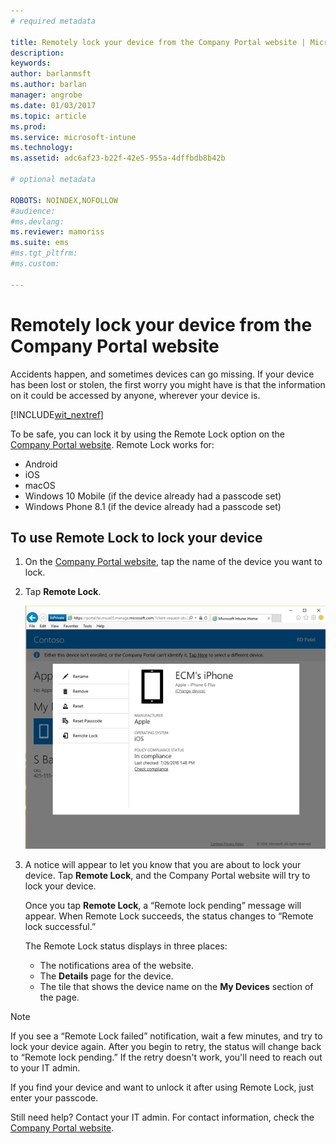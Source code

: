 ```yaml
---
# required metadata

title: Remotely lock your device from the Company Portal website | Microsoft Docs
description:
keywords:
author: barlanmsft
ms.author: barlan
manager: angrobe
ms.date: 01/03/2017
ms.topic: article
ms.prod:
ms.service: microsoft-intune
ms.technology:
ms.assetid: adc6af23-b22f-42e5-955a-4dffbdb8b42b

# optional metadata

ROBOTS: NOINDEX,NOFOLLOW
#audience:
#ms.devlang:
ms.reviewer: mamoriss
ms.suite: ems
#ms.tgt_pltfrm:
#ms.custom:

---
```


# Remotely lock your device from the Company Portal website

Accidents happen, and sometimes devices can go missing. If your device has been lost or stolen, the first worry you might have is that the information on it could be accessed by anyone, wherever your device is.

[!INCLUDE[wit_nextref](../includes/end-user-password-guidance.md)]

To be safe, you can lock it by using the Remote Lock option on the [Company Portal website](http://portal.manage.microsoft.com). Remote Lock works for:

* Android
* iOS
* macOS
* Windows 10 Mobile (if the device already had a passcode set)
* Windows Phone 8.1 (if the device already had a passcode set)

## To use Remote Lock to lock your device

1.	On the [Company Portal website](http://portal.manage.microsoft.com), tap the name of the device you want to lock.

2.	Tap **Remote Lock**.

	![remote-lock-option-on-company-portal-website](./media/iwp-screen-with-all-options.png)

3.	A notice will appear to let you know that you are about to lock your device. Tap **Remote Lock**, and the Company Portal website will try to lock your device.

	Once you tap **Remote Lock**, a “Remote lock pending” message will appear.  When Remote Lock succeeds, the status changes to “Remote lock successful.”

	The Remote Lock status displays in three places:

	* The notifications area of the website.
	* The **Details** page for the device.
	* The tile that shows the device name on the **My Devices** section of the page.

> [!Note]
> If you see a “Remote Lock failed” notification, wait a few minutes, and try to lock your device again. After you begin to retry, the status will change back to “Remote lock pending.” If the retry doesn't work, you'll need to reach out to your IT admin.

If you find your device and want to unlock it after using Remote Lock, just enter your passcode.

Still need help? Contact your IT admin. For contact information, check the [Company Portal website](http://portal.manage.microsoft.com).
